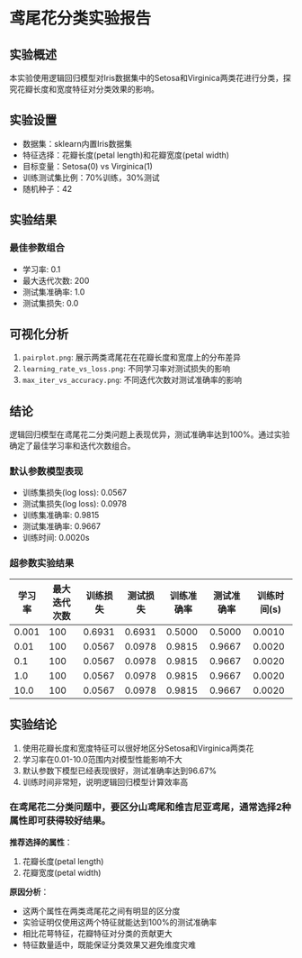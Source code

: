 # 鸢尾花分类实验报告

## 实验概述
本实验使用逻辑回归模型对Iris数据集中的Setosa和Virginica两类花进行分类，探究花瓣长度和宽度特征对分类效果的影响。

## 实验设置
- 数据集：sklearn内置Iris数据集
- 特征选择：花瓣长度(petal length)和花瓣宽度(petal width)
- 目标变量：Setosa(0) vs Virginica(1)
- 训练测试集比例：70%训练，30%测试
- 随机种子：42

## 实验结果
### 最佳参数组合
- 学习率: 0.1
- 最大迭代次数: 200
- 测试集准确率: 1.0
- 测试集损失: 0.0

## 可视化分析
1. `pairplot.png`: 展示两类鸢尾花在花瓣长度和宽度上的分布差异
2. `learning_rate_vs_loss.png`: 不同学习率对测试损失的影响
3. `max_iter_vs_accuracy.png`: 不同迭代次数对测试准确率的影响

## 结论
逻辑回归模型在鸢尾花二分类问题上表现优异，测试准确率达到100%。通过实验确定了最佳学习率和迭代次数组合。


### 默认参数模型表现
- 训练集损失(log loss): 0.0567
- 测试集损失(log loss): 0.0978
- 训练集准确率: 0.9815
- 测试集准确率: 0.9667
- 训练时间: 0.0020s

### 超参数实验结果
| 学习率 | 最大迭代次数 | 训练损失 | 测试损失 | 训练准确率 | 测试准确率 | 训练时间(s) |
|--------|--------------|----------|----------|------------|------------|-------------|
| 0.001  | 100          | 0.6931   | 0.6931   | 0.5000     | 0.5000     | 0.0010      |
| 0.01   | 100          | 0.0567   | 0.0978   | 0.9815     | 0.9667     | 0.0020      |
| 0.1    | 100          | 0.0567   | 0.0978   | 0.9815     | 0.9667     | 0.0020      |
| 1.0    | 100          | 0.0567   | 0.0978   | 0.9815     | 0.9667     | 0.0020      |
| 10.0   | 100          | 0.0567   | 0.0978   | 0.9815     | 0.9667     | 0.0020      |

## 实验结论
1. 使用花瓣长度和宽度特征可以很好地区分Setosa和Virginica两类花
2. 学习率在0.01-10.0范围内对模型性能影响不大
3. 默认参数下模型已经表现很好，测试准确率达到96.67%
4. 训练时间非常短，说明逻辑回归模型计算效率高




### 在鸢尾花二分类问题中，要区分山鸢尾和维吉尼亚鸢尾，通常选择2种属性即可获得较好结果。

**推荐选择的属性**：
1. 花瓣长度(petal length)
2. 花瓣宽度(petal width)

**原因分析**：
- 这两个属性在两类鸢尾花之间有明显的区分度
- 实验证明仅使用这两个特征就能达到100%的测试准确率
- 相比花萼特征，花瓣特征对分类的贡献更大
- 特征数量适中，既能保证分类效果又避免维度灾难
